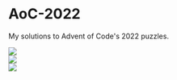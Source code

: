 # AoC-2022
My solutions to Advent of Code's 2022 puzzles.

![](https://img.shields.io/badge/day%20📅-0-blue)	
![](https://img.shields.io/badge/stars%20⭐-0-yellow)	
![](https://img.shields.io/badge/days%20completed-0-red)	
